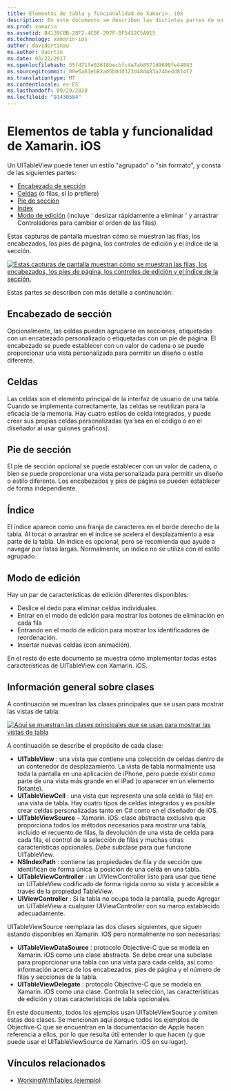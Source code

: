 ```yaml
---
title: Elementos de tabla y funcionalidad de Xamarin. iOS
description: En este documento se describen las distintas partes de un UITableView en iOS. Se describen los encabezados de sección, las celdas, los pies de sección, el índice y el modo de edición.
ms.prod: xamarin
ms.assetid: B4139C8B-28F2-4C0F-297F-BF5432C5A915
ms.technology: xamarin-ios
author: davidortinau
ms.author: daortin
ms.date: 03/22/2017
ms.openlocfilehash: 55f471fe02618becbfc4a7ab8571d9690fe44843
ms.sourcegitcommit: 00e6a61eb82ad5b0dd323d48d483a74bedd814f2
ms.translationtype: MT
ms.contentlocale: es-ES
ms.lasthandoff: 09/29/2020
ms.locfileid: "91430584"
---
```

# <a name="table-parts-and-functionality-in-xamarinios"></a>Elementos de tabla y funcionalidad de Xamarin. iOS

Un UITableView puede tener un estilo "agrupado" o "sin formato", y consta de las siguientes partes:

- [Encabezado de sección](#Section_Header)
- [Celdas](#Cells) (o filas, si lo prefiere)
- [Pie de sección](#Section_Footer)
- [Index](#Index)
- [Modo de edición](#Edit_Features) (incluye ' deslizar rápidamente a eliminar ' y arrastrar Controladores para cambiar el orden de las filas) 

Estas capturas de pantalla muestran cómo se muestran las filas, los encabezados, los pies de página, los controles de edición y el índice de la sección.

 [![Estas capturas de pantalla muestran cómo se muestran las filas, los encabezados, los pies de página, los controles de edición y el índice de la sección.](table-parts-and-functionality-images/image1a.png)](table-parts-and-functionality-images/image1a.png#lightbox)

Estas partes se describen con más detalle a continuación:

<a name="Section_Header"></a>

## <a name="section-header"></a>Encabezado de sección

Opcionalmente, las celdas pueden agruparse en secciones, etiquetadas con un encabezado personalizado o etiquetadas con un pie de página. El encabezado se puede establecer con un valor de cadena o se puede proporcionar una vista personalizada para permitir un diseño o estilo diferente.

<a name="Cells"></a>

## <a name="cells"></a>Celdas

Las celdas son el elemento principal de la interfaz de usuario de una tabla. Cuando se implementa correctamente, las celdas se reutilizan para la eficacia de la memoria. Hay cuatro estilos de celda integrados, y puede crear sus propias celdas personalizadas (ya sea en el código o en el diseñador al usar guiones gráficos).

<a name="Section_Footer"></a>

## <a name="section-footer"></a>Pie de sección

El pie de sección opcional se puede establecer con un valor de cadena, o bien se puede proporcionar una vista personalizada para permitir un diseño o estilo diferente. Los encabezados y pies de página se pueden establecer de forma independiente.

<a name="Index"></a>

## <a name="index"></a>Índice

El índice aparece como una franja de caracteres en el borde derecho de la tabla.
Al tocar o arrastrar en el índice se acelera el desplazamiento a esa parte de la tabla. Un índice es opcional, pero se recomienda que ayude a navegar por listas largas. Normalmente, un índice no se utiliza con el estilo agrupado.

<a name="Edit_Features"></a>

## <a name="editing-mode"></a>Modo de edición

Hay un par de características de edición diferentes disponibles:

- Deslice el dedo para eliminar celdas individuales.
- Entrar en el modo de edición para mostrar los botones de eliminación en cada fila 
- Entrando en el modo de edición para mostrar los identificadores de reordenación. 
- Insertar nuevas celdas (con animación).

En el resto de este documento se muestra cómo implementar todas estas características de UITableView con Xamarin. iOS.

## <a name="classes-overview"></a>Información general sobre clases

A continuación se muestran las clases principales que se usan para mostrar las vistas de tabla:

[![Aquí se muestran las clases principales que se usan para mostrar las vistas de tabla](table-parts-and-functionality-images/classdiagram.png)](table-parts-and-functionality-images/classdiagram.png#lightbox)

A continuación se describe el propósito de cada clase:

- **UITableView** : una vista que contiene una colección de celdas dentro de un contenedor de desplazamiento. La vista de tabla normalmente usa toda la pantalla en una aplicación de iPhone, pero puede existir como parte de una vista más grande en el iPad (o aparecer en un elemento flotante). 
- **UITableViewCell** : una vista que representa una sola celda (o fila) en una vista de tabla. Hay cuatro tipos de celdas integrados y es posible crear celdas personalizadas tanto en C# como en el diseñador de iOS. 
- **UITableViewSource** – Xamarin. iOS: clase abstracta exclusiva que proporciona todos los métodos necesarios para mostrar una tabla, incluido el recuento de filas, la devolución de una vista de celda para cada fila, el control de la selección de filas y muchas otras características opcionales. *Debe* subclase para que funcione UITableView. 
- **NSIndexPath** : contiene las propiedades de fila y de sección que identifican de forma única la posición de una celda en una tabla. 
- **UITableViewController** : un UIViewController listo para usar que tiene un UITableView codificado de forma rígida como su vista y accesible a través de la propiedad TableView. 
- **UIViewController** : Si la tabla no ocupa toda la pantalla, puede Agregar un UITableView a cualquier UIViewController con su marco establecido adecuadamente. 

UITableViewSource reemplaza las dos clases siguientes, que siguen estando disponibles en Xamarin. iOS pero normalmente no son necesarias:

- **UITableViewDataSource** : protocolo Objective-C que se modela en Xamarin. iOS como una clase abstracta. Se debe crear una subclase para proporcionar una tabla con una vista para cada celda, así como información acerca de los encabezados, pies de página y el número de filas y secciones de la tabla. 
- **UITableViewDelegate** : protocolo Objective-C que se modela en Xamarin. iOS como una clase. Controla la selección, las características de edición y otras características de tabla opcionales. 

En este documento, todos los ejemplos usan UITableViewSource y omiten estas dos clases. Se mencionan aquí porque todos los ejemplos de Objective-C que se encuentran en la documentación de Apple hacen referencia a ellos, por lo que resulta útil entender lo que hacen (y que puede usar el UITableViewSource de Xamarin. iOS en su lugar).

## <a name="related-links"></a>Vínculos relacionados

- [WorkingWithTables (ejemplo)](/samples/xamarin/ios-samples/workingwithtables)